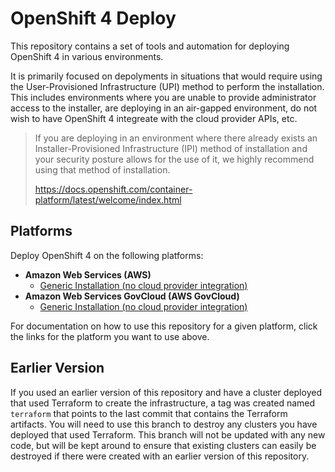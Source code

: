 # OpenShift 4 Deploy

This repository contains a set of tools and automation for deploying OpenShift
4 in various environments.

It is primarily focused on depolyments in situations that would require using
the User-Provisioned Infrastructure (UPI) method to perform the installation.
This includes environments where you are unable to provide administrator access
to the installer, are deploying in an air-gapped environment, do not wish to
have OpenShift 4 integreate with the cloud provider APIs, etc.

> If you are deploying in an environment where there already exists an
> Installer-Provisioned Infrastructure (IPI) method of installation and your
> security posture allows for the use of it, we highly recommend using that
> method of installation.
>
> https://docs.openshift.com/container-platform/latest/welcome/index.html

## Platforms

Deploy OpenShift 4 on the following platforms:

- **Amazon Web Services (AWS)**
  - [Generic Installation (no cloud provider integration)][1]
- **Amazon Web Services GovCloud (AWS GovCloud)**
  - [Generic Installation (no cloud provider integration)][2]

For documentation on how to use this repository for a given platform, click the
links for the platform you want to use above.

## Earlier Version

If you used an earlier version of this repository and have a cluster deployed
that used Terraform to create the infrastructure, a tag was created named
`terraform` that points to the last commit that contains the Terraform
artifacts. You will need to use this branch to destroy any clusters you have
deployed that used Terraform. This branch will not be updated with any new
code, but will be kept around to ensure that existing clusters can easily be
destroyed if there were created with an earlier version of this repository.


[1]: docs/install/aws_generic.md
[2]: docs/install/aws_govcloud_generic.md
